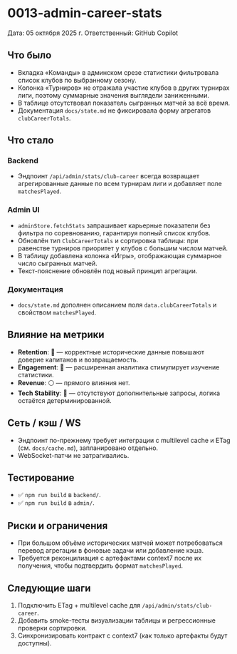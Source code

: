 # 0013-admin-career-stats

Дата: 05 октября 2025 г.
Ответственный: GitHub Copilot

## Что было

- Вкладка «Команды» в админском срезе статистики фильтровала список клубов по выбранному сезону.
- Колонка «Турниров» не отражала участие клубов в других турнирах лиги, поэтому суммарные значения выглядели заниженными.
- В таблице отсутствовал показатель сыгранных матчей за всё время.
- Документация `docs/state.md` не фиксировала форму агрегатов `clubCareerTotals`.

## Что стало

### Backend
- Эндпоинт `/api/admin/stats/club-career` всегда возвращает агрегированные данные по всем турнирам лиги и добавляет поле `matchesPlayed`.

### Admin UI
- `adminStore.fetchStats` запрашивает карьерные показатели без фильтра по соревнованию, гарантируя полный список клубов.
- Обновлён тип `ClubCareerTotals` и сортировка таблицы: при равенстве турниров приоритет у клубов с большим числом матчей.
- В таблицу добавлена колонка «Игры», отображающая суммарное число сыгранных матчей.
- Текст-пояснение обновлён под новый принцип агрегации.

### Документация
- `docs/state.md` дополнен описанием поля `data.clubCareerTotals` и свойством `matchesPlayed`.

## Влияние на метрики
- **Retention**: 🔵 — корректные исторические данные повышают доверие капитанов и возвращаемость.
- **Engagement**: 🔴 — расширенная аналитика стимулирует изучение статистики.
- **Revenue**: ⚪ — прямого влияния нет.
- **Tech Stability**: 🔵 — отсутствуют дополнительные запросы, логика остаётся детерминированной.

## Сеть / кэш / WS
- Эндпоинт по-прежнему требует интеграции с multilevel cache и ETag (см. `docs/cache.md`), запланировано отдельно.
- WebSocket-патчи не затрагивались.

## Тестирование
- ✅ `npm run build` в `backend/`.
- ✅ `npm run build` в `admin/`.

## Риски и ограничения
- При большом объёме исторических матчей может потребоваться перевод агрегации в фоновые задачи или добавление кэша.
- Требуется реконцилиация с артефактами context7 после их получения, чтобы подтвердить формат `matchesPlayed`.

## Следующие шаги
1. Подключить ETag + multilevel cache для `/api/admin/stats/club-career`.
2. Добавить smoke-тесты визуализации таблицы и регрессионные проверки сортировки.
3. Синхронизировать контракт с context7 (как только артефакты будут доступны).
